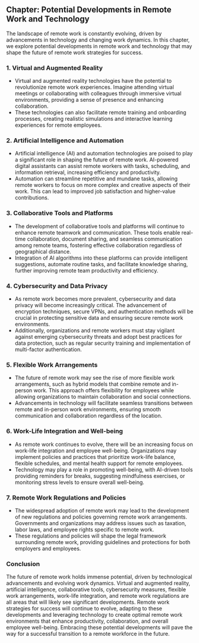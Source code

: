 Chapter: Potential Developments in Remote Work and Technology
-------------------------------------------------------------

The landscape of remote work is constantly evolving, driven by advancements in technology and changing work dynamics. In this chapter, we explore potential developments in remote work and technology that may shape the future of remote work strategies for success.

### 1. **Virtual and Augmented Reality**

* Virtual and augmented reality technologies have the potential to revolutionize remote work experiences. Imagine attending virtual meetings or collaborating with colleagues through immersive virtual environments, providing a sense of presence and enhancing collaboration.
* These technologies can also facilitate remote training and onboarding processes, creating realistic simulations and interactive learning experiences for remote employees.

### 2. **Artificial Intelligence and Automation**

* Artificial intelligence (AI) and automation technologies are poised to play a significant role in shaping the future of remote work. AI-powered digital assistants can assist remote workers with tasks, scheduling, and information retrieval, increasing efficiency and productivity.
* Automation can streamline repetitive and mundane tasks, allowing remote workers to focus on more complex and creative aspects of their work. This can lead to improved job satisfaction and higher-value contributions.

### 3. **Collaborative Tools and Platforms**

* The development of collaborative tools and platforms will continue to enhance remote teamwork and communication. These tools enable real-time collaboration, document sharing, and seamless communication among remote teams, fostering effective collaboration regardless of geographical distance.
* Integration of AI algorithms into these platforms can provide intelligent suggestions, automate routine tasks, and facilitate knowledge sharing, further improving remote team productivity and efficiency.

### 4. **Cybersecurity and Data Privacy**

* As remote work becomes more prevalent, cybersecurity and data privacy will become increasingly critical. The advancement of encryption techniques, secure VPNs, and authentication methods will be crucial in protecting sensitive data and ensuring secure remote work environments.
* Additionally, organizations and remote workers must stay vigilant against emerging cybersecurity threats and adopt best practices for data protection, such as regular security training and implementation of multi-factor authentication.

### 5. **Flexible Work Arrangements**

* The future of remote work may see the rise of more flexible work arrangements, such as hybrid models that combine remote and in-person work. This approach offers flexibility for employees while allowing organizations to maintain collaboration and social connections.
* Advancements in technology will facilitate seamless transitions between remote and in-person work environments, ensuring smooth communication and collaboration regardless of the location.

### 6. **Work-Life Integration and Well-being**

* As remote work continues to evolve, there will be an increasing focus on work-life integration and employee well-being. Organizations may implement policies and practices that prioritize work-life balance, flexible schedules, and mental health support for remote employees.
* Technology may play a role in promoting well-being, with AI-driven tools providing reminders for breaks, suggesting mindfulness exercises, or monitoring stress levels to ensure overall well-being.

### 7. **Remote Work Regulations and Policies**

* The widespread adoption of remote work may lead to the development of new regulations and policies governing remote work arrangements. Governments and organizations may address issues such as taxation, labor laws, and employee rights specific to remote work.
* These regulations and policies will shape the legal framework surrounding remote work, providing guidelines and protections for both employers and employees.

### Conclusion

The future of remote work holds immense potential, driven by technological advancements and evolving work dynamics. Virtual and augmented reality, artificial intelligence, collaborative tools, cybersecurity measures, flexible work arrangements, work-life integration, and remote work regulations are all areas that will likely see significant developments. Remote work strategies for success will continue to evolve, adapting to these developments and leveraging technology to create optimal remote work environments that enhance productivity, collaboration, and overall employee well-being. Embracing these potential developments will pave the way for a successful transition to a remote workforce in the future.
